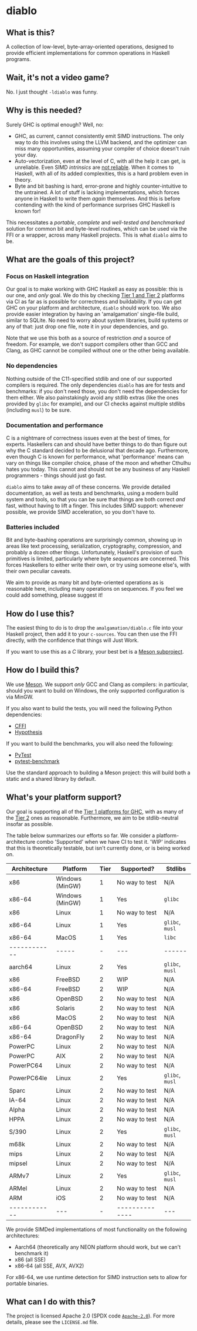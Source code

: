 # diablo

## What is this?

A collection of low-level, byte-array-oriented operations, designed to provide
efficient implementations for common operations in Haskell programs.

## Wait, it's not a video game?

No. I just thought `-ldiablo` was funny.

## Why is this needed?

Surely GHC is optimal enough? Well, no:

* GHC, as current, cannot consistently emit SIMD instructions. The only way to
  do this involves using the LLVM backend, and the optimizer can miss many
  opportunities, assuming your compiler of choice doesn't ruin your day.
* Auto-vectorization, even at the level of C, with all the help it can get, is
  unreliable. Even SIMD _intrinsics_ are 
  [not reliable](https://danluu.com/assembly-intrinsics). When it comes to
  Haskell, with all of its added complexities, this is a hard problem even in
  theory.
* Byte and bit bashing is hard, error-prone and highly counter-intuitive to the
  untrained. A lot of stuff is lacking implementations, which forces anyone in
  Haskell to write them _again_ themselves. And this is before contending with
  the kind of performance surprises GHC Haskell is known for!

This necessitates a _portable_, _complete_ and _well-tested and benchmarked_
solution for common bit and byte-level routines, which can be used via the FFI
or a wrapper, across many Haskell projects. This is what ``diablo`` aims to be.

## What are the goals of this project?

### Focus on Haskell integration

Our goal is to make working with GHC Haskell as easy as possible: this is our
one, and _only_ goal. We do this by checking [Tier 1 and Tier
2](https://gitlab.haskell.org/ghc/ghc/-/wikis/platforms) platforms via CI as far
as is possible for correctness and buildability. If you can get GHC on your
platform and architecture, ``diablo`` should work too. We also provide easier
integration by having an 'amalgamation' single-file build, similar to SQLite. No
need to worry about system libraries, build systems or any of that: just drop
one file, note it in your dependencies, and go.

Note that we use this both as a source of restriction _and_ a source of freedom.
For example, we don't support compilers other than GCC and Clang, as GHC cannot
be compiled without one or the other being available.

### No dependencies

Nothing outside of the C11-specified stdlib and one of our supported compilers
is required. The only dependencies ``diablo`` has are for tests and benchmarks:
if you don't need those, you don't need the dependencies for them either. We
also painstakingly avoid any stdlib extras (like the ones provided by `glibc`
for example), and our CI checks against multiple stdlibs (including `musl`) to
be sure.

### Documentation and performance

C is a nightmare of correctness issues even at the best of times, for experts.
Haskellers can and should have better things to do than figure out why the C
standard decided to be delusional that decade ago. Furthermore, even though C is
known for performance, what 'performance' means can vary on things like compiler
choice, phase of the moon and whether Cthulhu hates you today. This cannot and
should not be any business of any Haskell programmers - things should just go
fast.

``diablo`` aims to take away _all_ of these concerns. We provide detailed
documentation, as well as tests and benchmarks, using a modern build system and
tools, so that you can be sure that things are both correct _and_ fast, without
having to lift a finger. This includes SIMD support: whenever possible, we
provide SIMD acceleration, so you don't have to.

### Batteries included

Bit and byte-bashing operations are surprisingly common, showing up in areas
like text processing, serialization, cryptography, compression, and probably a
dozen other things. Unfortunately, Haskell's provision of such primitives is
limited, particularly where byte _sequences_ are concerned. This forces
Haskellers to either write their own, or try using someone else's, with their
own peculiar caveats.

We aim to provide as many bit and byte-oriented operations as is reasonable
here, including many operations on sequences. If you feel we could add
something, please suggest it!

## How do I use this?

The easiest thing to do is to drop the `amalgamation/diablo.c` file into your
Haskell project, then add it to your `c-sources`. You can then use the FFI
directly, with the confidence that things will Just Work.

If you want to use this as a _C_ library, your best bet is a [Meson
subproject](https://mesonbuild.com/Subprojects.html).

## How do I build this?

We use [Meson](https://mesonbuild.com/index.html). We support _only_ GCC and
Clang as compilers: in particular, should you want to build on Windows, the only
supported configuration is via MinGW.

If you also want to build the tests, you will need the following Python
dependencies:

* [CFFI](https://cffi.readthedocs.io/en/latest)
* [Hypothesis](https://hypothesis.readthedocs.io/en/latest/index.html)

If you want to build the benchmarks, you will also need the following:

* [PyTest](https://docs.pytest.org/en/6.2.x)
* [pytest-benchmark](https://pytest-benchmark.readthedocs.io/en/stable/index.html)

Use the standard approach to building a Meson project: this will build both a
static and a shared library by default.

## What's your platform support?

Our goal is supporting all of the [Tier 1 platforms for
GHC](https://gitlab.haskell.org/ghc/ghc/-/wikis/platforms#tier-1-platforms),
with as many of the [Tier
2](https://gitlab.haskell.org/ghc/ghc/-/wikis/platforms#tier-2-platforms) ones
as reasonable. Furthermore, we aim to be stdlib-neutral insofar as possible. 

The table below summarizes our efforts so far. We consider a
platform-architecture combo 'Supported' when we have CI to test it. 'WIP'
indicates that this is theoretically testable, but isn't currently done, or is
being worked on.

|Architecture|Platform|Tier|Supported?|Stdlibs|
|------------|--------|----|----------|-------|
|x86         |Windows (MinGW)|1|No way to test|N/A|
|x86-64      |Windows (MinGW)|1|Yes|`glibc`|
|x86         |Linux|1|No way to test|N/A|
|x86-64      |Linux|1|Yes|`glibc`, `musl`|
|x86-64      |MacOS|1|Yes|`libc`|
|------------|-----|-|---|------|
|aarch64     |Linux|2|Yes|`glibc`, `musl`|
|x86         |FreeBSD|2|WIP|N/A|
|x86-64      |FreeBSD|2|WIP|N/A|
|x86         |OpenBSD|2|No way to test|N/A|
|x86         |Solaris|2|No way to test|N/A|
|x86         |MacOS|2|No way to test|N/A|
|x86-64      |OpenBSD|2|No way to test|N/A|
|x86-64      |DragonFly|2|No way to test|N/A|
|PowerPC     |Linux|2|No way to test|N/A|
|PowerPC     |AIX|2|No way to test|N/A|
|PowerPC64   |Linux|2|No way to test|N/A|
|PowerPC64le |Linux|2|Yes|`glibc`, `musl`|
|Sparc       |Linux|2|No way to test|N/A|
|IA-64       |Linux|2|No way to test|N/A|
|Alpha       |Linux|2|No way to test|N/A|
|HPPA        |Linux|2|No way to test|N/A|
|S/390       |Linux|2|Yes|`glibc`, `musl`|
|m68k        |Linux|2|No way to test|N/A|
|mips        |Linux|2|No way to test|N/A|
|mipsel      |Linux|2|No way to test|N/A|
|ARMv7       |Linux|2|Yes|`glibc`, `musl`|
|ARMel       |Linux|2|No way to test|N/A|
|ARM         |iOS|2|No way to test|N/A|
|------------|---|-|--------------|---|

We provide SIMDed implementations of most functionality on the following
architectures:

* Aarch64 (theoretically any NEON platform should work, but we can't benchmark
  it)
* x86 (all SSE)
* x86-64 (all SSE, AVX, AVX2)

For x86-64, we use runtime detection for SIMD instruction sets to allow for
portable binaries.

## What can I do with this?

The project is licensed Apache 2.0 (SPDX code
[`Apache-2.0`](https://spdx.org/licenses/Apache-2.0.html)). For more details,
please see the `LICENSE.md` file.
